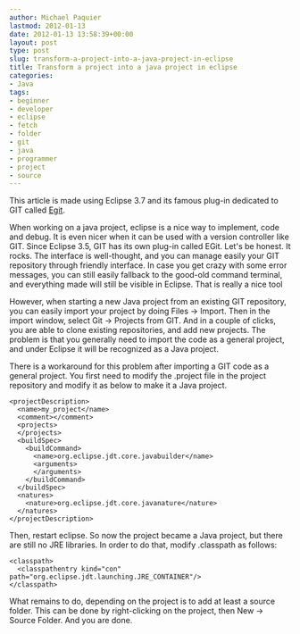 ```yaml
---
author: Michael Paquier
lastmod: 2012-01-13
date: 2012-01-13 13:58:39+00:00
layout: post
type: post
slug: transform-a-project-into-a-java-project-in-eclipse
title: Transform a project into a java project in eclipse
categories:
- Java
tags:
- beginner
- developer
- eclipse
- fetch
- folder
- git
- java
- programmer
- project
- source
---
```


This article is made using Eclipse 3.7 and its famous plug-in dedicated to GIT called [Egit](http://eclipse.org/egit/
).

When working on a java project, eclipse is a nice way to implement, code and debug. It is even nicer when it can be used with a version controller like GIT. Since Eclipse 3.5, GIT has its own plug-in called EGit. Let's be honest. It rocks. The interface is well-thought, and you can manage easily your GIT repository through friendly interface. In case you get crazy with some error messages, you can still easily fallback to the good-old command terminal, and everything made will still be visible in Eclipse. That is really a nice tool

However, when starting a new Java project from an existing GIT repository, you can easily import your project by doing Files -> Import. Then in the import window, select Git -> Projects from GIT.
And in a couple of clicks, you are able to clone existing repositories, and add new projects. The problem is that you generally need to import the code as a general project, and under Eclipse it will be recognized as a Java project.

There is a workaround for this problem after importing a GIT code as a general project. You first need to modify the .project file in the project repository and modify it as below to make it a Java project.

    <projectDescription>
      <name>my_project</name>
      <comment></comment>
      <projects>
      </projects>
      <buildSpec>
        <buildCommand>
          <name>org.eclipse.jdt.core.javabuilder</name>
          <arguments>
          </arguments>
        </buildCommand>
      </buildSpec>
      <natures>
        <nature>org.eclipse.jdt.core.javanature</nature>
      </natures>
    </projectDescription>

Then, restart eclipse. So now the project became a Java project, but there are still no JRE libraries.
In order to do that, modify .classpath as follows:

    <classpath>
      <classpathentry kind="con" path="org.eclipse.jdt.launching.JRE_CONTAINER"/>
    </classpath>

What remains to do, depending on the project is to add at least a source folder. This can be done by right-clicking on the project, then New -> Source Folder.
And you are done.

